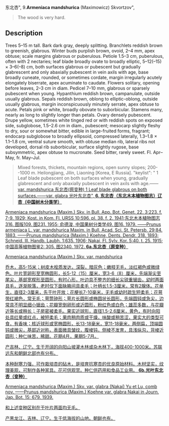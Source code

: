 东北杏",
9.**Armeniaca mandshurica** (Maximowicz) Skvortzov",

> The wood is very hard.

## Description
Trees 5–15 m tall. Bark dark gray, deeply splitting. Branchlets reddish brown to greenish, glabrous. Winter buds purplish brown, ovoid, 2–4 mm, apex obtuse; scale margins glabrous or puberulous. Petiole 1.5–3 cm, puberulous, often with 2 nectaries; leaf blade broadly ovate to broadly elliptic, 5–12(–15) × 3–6(–8) cm, both surfaces glabrous or pubescent but gradually glabrescent and only abaxially pubescent in vein axils with age, base broadly cuneate, rounded, or sometimes cordate, margin irregularly acutely elongately biserrate, apex acuminate to caudate. Flowers solitary, opening before leaves, 2–3 cm in diam. Pedicel 7–10 mm, glabrous or sparsely pubescent when young. Hypanthium reddish brown, campanulate, outside usually glabrous. Sepals reddish brown, oblong to elliptic-oblong, outside usually glabrous, margin inconspicuously minutely serrate, apex obtuse to acute. Petals pink or white, broadly obovate to suborbicular. Stamens many, nearly as long to slightly longer than petals. Ovary densely pubescent. Drupe yellow, sometimes white tinged red or with reddish spots on exposed side, subglobose, 1.5–2.6 cm in diam., pubescent; mesocarp slightly fleshy to dry, sour or somewhat bitter, edible in large-fruited forms, fragrant; endocarp subglobose to broadly ellipsoid, compressed laterally, 1.3–1.8 × 1.1–1.8 cm, ventral suture smooth, with obtuse median rib, lateral ribs not developed, dorsal rib suborbicular, surface slightly rugose, base subsymmetric, apex obtuse to mucronate. Seed bitter, rarely sweet. Fl. Apr–May, fr. May–Jul.

> Mixed forests, thickets, mountain regions, open sunny slopes; 200--1000 m. Heilongjiang, Jilin, Liaoning [Korea, E Russia].
  "keylist": "
1 Leaf blade pubescent on both surfaces  when young, gradually glabrescent and  only abaxially pubescent in vein axils  with age.——<a href='/info/Armeniaca mandshurica var. mandshurica?t=foc'>var. mandshurica 东北杏(原变种)
1 Leaf blade glabrous on both surfaces.——<a href='/info/Armeniaca mandshurica var. glabra?t=foc'>var. glabra 光叶东北杏",
**6. 东北杏（东北木本植物图志）辽杏（中国树木分类学）**

Armeniaca mandshurica (Maxim.) Skv. in Bull. App. Bot. Genet. 22. 3:223. f. 7-9. 1929; Kost. in Kom. Fl. URSS 10:596. pl. 38. f. 2. 1941;东北木本植物图志316. 图版109. 图231. 1955; 俞德浚, 中国果树分类学49. 图16. 1979. ——Prunus armeniaca L. var. mandshurica Maxim. in Bull. Acad. Sci. St. Petersb. 29:84. 1883. ——Prunus mandshurica (Maxim.) Koehne, Dents. Dendr. 318. 1893; Schneid. Ill. Handb. Laubh. 1:635. 1906; Nakai, Fl. Sylv. Kor. 5:40. t. 25. 1915;中国高等植物图鉴2: 305. 图2340. 1972.
**6a.东北杏（原变种）**

Armeniaca mandshurica (Maxim.) Skv. var. mandshurica

乔木，高5-15米；树皮木栓质发达，深裂，暗灰色；嫩枝无毛，淡红褐色或微绿色。叶片宽卵形至宽椭圆形，长5-12（15）厘米，宽3-6（8）厘米，先端渐尖至尾尖，基部宽楔形至圆形，有时心形，叶边具不整齐的细长尖锐重锯齿，幼时两面具毛，逐渐脱落，老时仅下面脉腋间具柔毛；叶柄长1.5-3厘米，常有2腺体。花单生，直径2-3厘来，先于叶开放；花梗长7-10毫米，无毛或幼时疏生短柔毛；花萼带红褐色，常无毛；萼筒钟形；萼片长圆形或椭圆状长圆形，先端圆钝或急尖，边常具不明显细小锯齿；花瓣宽倒卵形或近圆形，粉红色或白色；雄蕊多数，与花瓣近等长或稍长；子房密被柔毛。果实近球形，直径1.5-2.6厘米，黄色，有时向阳处具红晕或红点，被短柔毛；果肉稍肉质或干燥，味酸或稍苦涩，果实大的类型可食，有香味；核近球形或宽椭圆形，长13-18毫米，宽11-18毫米，两侧扁，顶端圆钝或微尖，基部近对称，表面微具皱纹，腹棱钝，侧棱不发育，具浅纵沟，背棱近圆形；种仁味苦，稀甜。花期4月，果期5-7月。

产吉林、辽宁。生于开阔的向阳山坡灌木林或杂木林下，海拔400-1000米。苏联远东和朝鲜北部也有分布。

本种耐寒力强，可作栽培杏的砧木，是培育抗寒杏的优良原始材料。木材坚实，纹理美观，可制作各种家具。花可供观赏。种仁供药用和食品工业用。
**6b.光叶东北杏（变种）**

Armeniaca mandshurica (Maxim.) Skv. var. glabra (Nakai) Yu et Lu, comb nov. ——Prunus mandshurica (Maxim.) Koehne var. glabra Nakai in Journ. Jap. Bot. 15: 679. 1939.

和上述变种区别在于叶片两面均无毛。

产黑龙江、吉林、辽宁。生于低海拔的山地。朝鲜也有。
